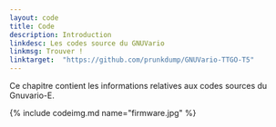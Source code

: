 ```yaml
---
layout: code
title: Code
description: Introduction
linkdesc: Les codes source du GNUVario
linkmsg: Trouver !
linktarget:  "https://github.com/prunkdump/GNUVario-TTGO-T5"
---
```


Ce chapitre contient les informations relatives aux codes sources du Gnuvario-E.

{% include codeimg.md name="firmware.jpg" %}
